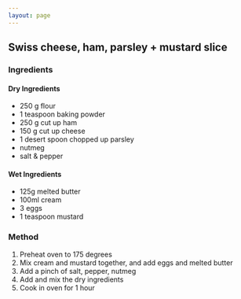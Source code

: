 ```yaml
---
layout: page
---
```


## Swiss cheese, ham, parsley + mustard slice


### Ingredients

#### Dry Ingredients
 * 250 g flour
 * 1 teaspoon baking powder
 * 250 g cut up ham
 * 150 g cut up cheese
 * 1 desert spoon chopped up parsley
 * nutmeg
 * salt & pepper

#### Wet Ingredients
 * 125g melted butter
 * 100ml cream
 * 3 eggs
 * 1 teaspoon mustard

### Method

1. Preheat oven to 175 degrees
2. Mix cream and mustard together, and add eggs and melted butter
3. Add a pinch of salt, pepper, nutmeg
4. Add and mix the dry ingredients
5. Cook in oven for 1 hour
